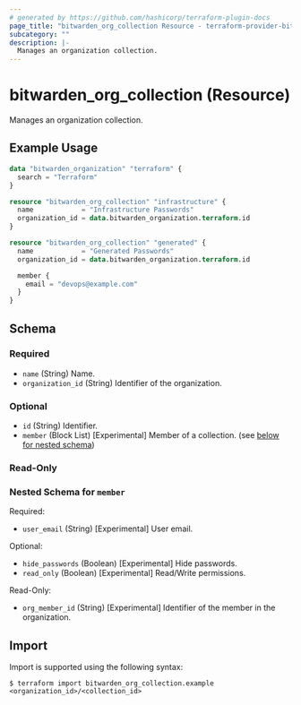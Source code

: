 ```yaml
---
# generated by https://github.com/hashicorp/terraform-plugin-docs
page_title: "bitwarden_org_collection Resource - terraform-provider-bitwarden"
subcategory: ""
description: |-
  Manages an organization collection.
---
```


# bitwarden_org_collection (Resource)

Manages an organization collection.

## Example Usage

```terraform
data "bitwarden_organization" "terraform" {
  search = "Terraform"
}

resource "bitwarden_org_collection" "infrastructure" {
  name            = "Infrastructure Passwords"
  organization_id = data.bitwarden_organization.terraform.id
}

resource "bitwarden_org_collection" "generated" {
  name            = "Generated Passwords"
  organization_id = data.bitwarden_organization.terraform.id

  member {
    email = "devops@example.com"
  }
}
```

<!-- schema generated by tfplugindocs -->
## Schema

### Required

- `name` (String) Name.
- `organization_id` (String) Identifier of the organization.

### Optional

- `id` (String) Identifier.
- `member` (Block List) [Experimental] Member of a collection. (see [below for nested schema](#nestedblock--member))

### Read-Only


<a id="nestedblock--member"></a>
### Nested Schema for `member`

Required:

- `user_email` (String) [Experimental] User email.

Optional:

- `hide_passwords` (Boolean) [Experimental] Hide passwords.
- `read_only` (Boolean) [Experimental] Read/Write permissions.

Read-Only:

- `org_member_id` (String) [Experimental] Identifier of the member in the organization.

## Import

Import is supported using the following syntax:

```shell
$ terraform import bitwarden_org_collection.example <organization_id>/<collection_id>
```
